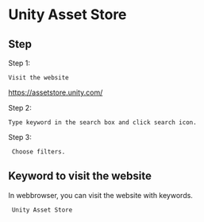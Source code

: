 # Unity Asset Store 
## Step
Step 1:

    Visit the website

https://assetstore.unity.com/
    
Step 2:

    Type keyword in the search box and click search icon.
    
Step 3:

     Choose filters.
     
## Keyword to visit the website 

In webbrowser, you can visit the website with keywords.

     Unity Asset Store
     


